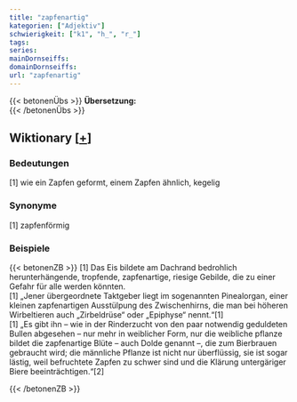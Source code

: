```yaml
---
title: "zapfenartig"
kategorien: ["Adjektiv"]
schwierigkeit: ["k1", "h_", "r_"]
tags:
series:
mainDornseiffs:
domainDornseiffs:
url: "zapfenartig"
---
```


{{< betonenÜbs >}}
**Übersetzung:**  
{{< /betonenÜbs >}}

## Wiktionary [[+](https://de.wiktionary.org/wiki/zapfenartig)]

### Bedeutungen
[1] wie ein Zapfen geformt, einem Zapfen ähnlich, kegelig  

### Synonyme
[1] zapfenförmig  

### Beispiele
{{< betonenZB >}}
[1] Das Eis bildete am Dachrand bedrohlich herunterhängende, tropfende, zapfenartige, riesige Gebilde, die zu einer Gefahr für alle werden könnten.  
[1] „Jener übergeordnete Taktgeber liegt im sogenannten Pinealorgan, einer kleinen zapfenartigen Ausstülpung des Zwischenhirns, die man bei höheren Wirbeltieren auch „Zirbeldrüse“ oder „Epiphyse“ nennt.“[1]  
[1] „Es gibt ihn – wie in der Rinderzucht von den paar notwendig geduldeten Bullen abgesehen – nur mehr in weiblicher Form, nur die weibliche pflanze bildet die zapfenartige Blüte – auch Dolde genannt –, die zum Bierbrauen gebraucht wird; die männliche Pflanze ist nicht nur überflüssig, sie ist sogar lästig, weil befruchtete Zapfen zu schwer sind und die Klärung untergäriger Biere beeinträchtigen.“[2]  

{{< /betonenZB >}}

